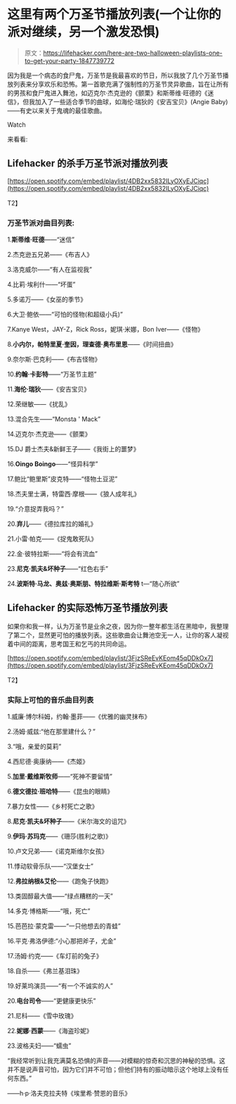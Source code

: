 # 这里有两个万圣节播放列表(一个让你的派对继续，另一个激发恐惧)

> 原文：<https://lifehacker.com/here-are-two-halloween-playlists-one-to-get-your-party-1847739772>

因为我是一个病态的食尸鬼，万圣节是我最喜欢的节日，所以我放了几个万圣节播放列表来分享欢乐和恐怖。第一首歌充满了强制性的万圣节灵异歌曲，旨在让所有的男孩和食尸鬼进入舞池，如迈克尔·杰克逊的《颤栗》和斯蒂维·旺德的《迷信》，但我加入了一些适合季节的曲球，如海伦·瑞狄的《安吉宝贝》(Angie Baby)——有史以来关于鬼魂的最佳歌曲。

Watch

来看看:

## Lifehacker 的杀手万圣节派对播放列表

[https://open.spotify.com/embed/playlist/4DB2xx5832ILyOXyEJCiqc](https://open.spotify.com/embed/playlist/4DB2xx5832ILyOXyEJCiqc)

T2】

### 万圣节派对曲目列表:

1.**斯蒂维·旺德**——“迷信”

2.杰克逊五兄弟——《布吉人》

3.洛克威尔——“有人在监视我”

4.比莉·埃利什——“坏蛋”

5.多诺万——《女巫的季节》

6.大卫·鲍依——“可怕的怪物(和超级小兵)”

7.Kanye West，JAY-Z，Rick Ross，妮琪·米娜，Bon Iver——《怪物》

8.**小内尔，帕特里夏·奎因，理查德·奥布里恩**——《时间扭曲》

9.奈尔斯·巴克利——《布吉怪物》

10.**约翰·卡彭特**——“万圣节主题”

11.**海伦·瑞狄**——《安吉宝贝》

12.荣继敏——《扰乱》

13.混合先生——“Monsta ' Mack”

14.迈克尔·杰克逊——《颤栗》

15.DJ 爵士杰夫&新鲜王子——《我街上的噩梦》

16.**Oingo Boingo**——“怪异科学”

17.鲍比“鲍里斯”皮克特——“怪物土豆泥”

18.杰夫里士满，特雷西·摩根——《狼人成年礼》

19.“介意捉弄我吗？”

20.**弃儿**——《德拉库拉的婚礼》

21.小雷·帕克——《捉鬼敢死队》

22.金·彼特拉斯——“将会有流血”

23.**尼克·凯夫&坏种子**——“红色右手”

24.**波斯特·马龙、奥兹·奥斯朋、特拉维斯·斯考特** t—“随心所欲”

## Lifehacker 的实际恐怖万圣节播放列表

如果你和我一样，认为万圣节是业余之夜，因为你一整年都生活在黑暗中，我整理了第二个，显然更可怕的播放列表。这些歌曲会让舞池空无一人，让你的客人凝视着中间的距离，思考国王和乞丐的共同命运。

[https://open.spotify.com/embed/playlist/3FjzSReEvKEom45qDDkOx7](https://open.spotify.com/embed/playlist/3FjzSReEvKEom45qDDkOx7)

T2】

### 实际上可怕的音乐曲目列表

1.威廉·博尔科姆，约翰·墨菲——《优雅的幽灵抹布》

2.汤姆·威兹:“他在那里建什么？”

3.“哦，亲爱的莫莉”

4.西尼德·奥康纳——《杰姬》

5.**加里·戴维斯牧师**——“死神不要留情”

6.**德文德拉·班哈特**——《昆虫的眼睛》

7.暴力女性——《乡村死亡之歌》

8.**尼克·凯夫&坏种子**——《米尔海文的诅咒》

9.**伊玛·苏玛克**——《珊莎(胜利之歌)》

10.卢文兄弟——《诺克斯维尔女孩》

11.悸动软骨乐队——“汉堡女士”

12.**弗拉纳根&艾伦**——《跑兔子快跑》

13.类固醇最大值——“绿点糟糕的一天”

14.多克·博格斯——“哦，死亡”

15.芭芭拉·蒙克雷——“一只他想去的青蛙”

16.平克·弗洛伊德:“小心那把斧子，尤金”

17.汤姆·约克——《车灯前的兔子》

18.自杀——《弗兰基泪珠》

19.好莱坞演员——“有一个不诚实的人”

20.**电台司令**——“更健康更快乐”

21.尼科——《雪中玫瑰》

22.**妮娜·西蒙**——《海盗珍妮》

23.波格夫妇——“蠕虫”

“我经常听到让我充满莫名恐惧的声音——对模糊的惊奇和沉思的神秘的恐惧。这并不是说声音可怕，因为它们并不可怕；但他们持有的振动暗示这个地球上没有任何东西。”

——h·p·洛夫克拉夫特《埃里希·赞恩的音乐》